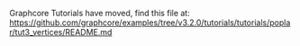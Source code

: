 Graphcore Tutorials have moved, find this file at:
https://github.com/graphcore/examples/tree/v3.2.0/tutorials/tutorials/poplar/tut3_vertices/README.md
